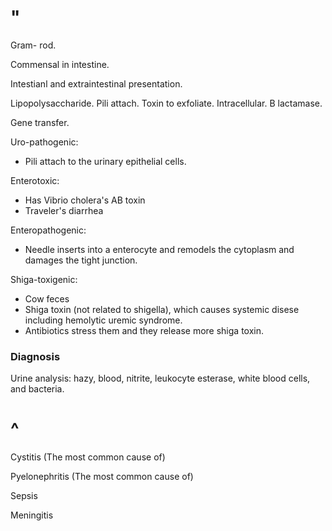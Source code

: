 # "

Gram- rod.

Commensal in intestine.

Intestianl and extraintestinal presentation.

Lipopolysaccharide.
Pili attach.
Toxin to exfoliate.
Intracellular.
B lactamase.

Gene transfer.

Uro-pathogenic:
- Pili attach to the urinary epithelial cells.

Enterotoxic:
- Has Vibrio cholera's AB toxin
- Traveler's diarrhea

Enteropathogenic:
- Needle inserts into a enterocyte and remodels the cytoplasm and damages the tight junction.

Shiga-toxigenic:
- Cow feces
- Shiga toxin (not related to shigella), which causes systemic disese including hemolytic uremic syndrome.
- Antibiotics stress them and they release more shiga toxin.

### Diagnosis

Urine analysis: hazy, blood, nitrite, leukocyte esterase, white blood cells, and bacteria.

# ^

Cystitis
(The most common cause of)

Pyelonephritis
(The most common cause of)

Sepsis

Meningitis
